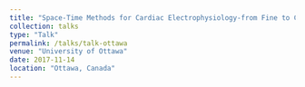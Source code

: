```yaml
---
title: "Space-Time Methods for Cardiac Electrophysiology-from Fine to Coarse"
collection: talks
type: "Talk"
permalink: /talks/talk-ottawa
venue: "University of Ottawa"
date: 2017-11-14
location: "Ottawa, Canada"
---
```


